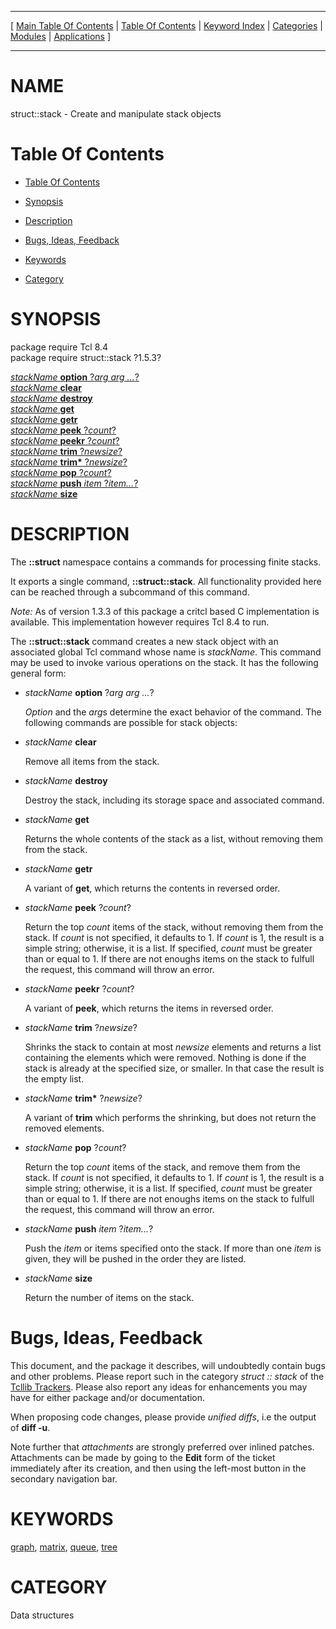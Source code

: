 
[//000000001]: # (struct::stack \- Tcl Data Structures)
[//000000002]: # (Generated from file 'stack\.man' by tcllib/doctools with format 'markdown')
[//000000003]: # (struct::stack\(n\) 1\.5\.3 tcllib "Tcl Data Structures")

<hr> [ <a href="../../../../toc.md">Main Table Of Contents</a> &#124; <a
href="../../../toc.md">Table Of Contents</a> &#124; <a
href="../../../../index.md">Keyword Index</a> &#124; <a
href="../../../../toc0.md">Categories</a> &#124; <a
href="../../../../toc1.md">Modules</a> &#124; <a
href="../../../../toc2.md">Applications</a> ] <hr>

# NAME

struct::stack \- Create and manipulate stack objects

# <a name='toc'></a>Table Of Contents

  - [Table Of Contents](#toc)

  - [Synopsis](#synopsis)

  - [Description](#section1)

  - [Bugs, Ideas, Feedback](#section2)

  - [Keywords](#keywords)

  - [Category](#category)

# <a name='synopsis'></a>SYNOPSIS

package require Tcl 8\.4  
package require struct::stack ?1\.5\.3?  

[*stackName* __option__ ?*arg arg \.\.\.*?](#1)  
[*stackName* __clear__](#2)  
[*stackName* __destroy__](#3)  
[*stackName* __get__](#4)  
[*stackName* __getr__](#5)  
[*stackName* __peek__ ?*count*?](#6)  
[*stackName* __peekr__ ?*count*?](#7)  
[*stackName* __trim__ ?*newsize*?](#8)  
[*stackName* __trim\*__ ?*newsize*?](#9)  
[*stackName* __pop__ ?*count*?](#10)  
[*stackName* __push__ *item* ?*item\.\.\.*?](#11)  
[*stackName* __size__](#12)  

# <a name='description'></a>DESCRIPTION

The __::struct__ namespace contains a commands for processing finite stacks\.

It exports a single command, __::struct::stack__\. All functionality provided
here can be reached through a subcommand of this command\.

*Note:* As of version 1\.3\.3 of this package a critcl based C implementation is
available\. This implementation however requires Tcl 8\.4 to run\.

The __::struct::stack__ command creates a new stack object with an
associated global Tcl command whose name is *stackName*\. This command may be
used to invoke various operations on the stack\. It has the following general
form:

  - <a name='1'></a>*stackName* __option__ ?*arg arg \.\.\.*?

    *Option* and the *arg*s determine the exact behavior of the command\. The
    following commands are possible for stack objects:

  - <a name='2'></a>*stackName* __clear__

    Remove all items from the stack\.

  - <a name='3'></a>*stackName* __destroy__

    Destroy the stack, including its storage space and associated command\.

  - <a name='4'></a>*stackName* __get__

    Returns the whole contents of the stack as a list, without removing them
    from the stack\.

  - <a name='5'></a>*stackName* __getr__

    A variant of __get__, which returns the contents in reversed order\.

  - <a name='6'></a>*stackName* __peek__ ?*count*?

    Return the top *count* items of the stack, without removing them from the
    stack\. If *count* is not specified, it defaults to 1\. If *count* is 1,
    the result is a simple string; otherwise, it is a list\. If specified,
    *count* must be greater than or equal to 1\. If there are not enoughs items
    on the stack to fulfull the request, this command will throw an error\.

  - <a name='7'></a>*stackName* __peekr__ ?*count*?

    A variant of __peek__, which returns the items in reversed order\.

  - <a name='8'></a>*stackName* __trim__ ?*newsize*?

    Shrinks the stack to contain at most *newsize* elements and returns a list
    containing the elements which were removed\. Nothing is done if the stack is
    already at the specified size, or smaller\. In that case the result is the
    empty list\.

  - <a name='9'></a>*stackName* __trim\*__ ?*newsize*?

    A variant of __trim__ which performs the shrinking, but does not return
    the removed elements\.

  - <a name='10'></a>*stackName* __pop__ ?*count*?

    Return the top *count* items of the stack, and remove them from the stack\.
    If *count* is not specified, it defaults to 1\. If *count* is 1, the
    result is a simple string; otherwise, it is a list\. If specified, *count*
    must be greater than or equal to 1\. If there are not enoughs items on the
    stack to fulfull the request, this command will throw an error\.

  - <a name='11'></a>*stackName* __push__ *item* ?*item\.\.\.*?

    Push the *item* or items specified onto the stack\. If more than one
    *item* is given, they will be pushed in the order they are listed\.

  - <a name='12'></a>*stackName* __size__

    Return the number of items on the stack\.

# <a name='section2'></a>Bugs, Ideas, Feedback

This document, and the package it describes, will undoubtedly contain bugs and
other problems\. Please report such in the category *struct :: stack* of the
[Tcllib Trackers](http://core\.tcl\.tk/tcllib/reportlist)\. Please also report
any ideas for enhancements you may have for either package and/or documentation\.

When proposing code changes, please provide *unified diffs*, i\.e the output of
__diff \-u__\.

Note further that *attachments* are strongly preferred over inlined patches\.
Attachments can be made by going to the __Edit__ form of the ticket
immediately after its creation, and then using the left\-most button in the
secondary navigation bar\.

# <a name='keywords'></a>KEYWORDS

[graph](\.\./\.\./\.\./\.\./index\.md\#graph),
[matrix](\.\./\.\./\.\./\.\./index\.md\#matrix),
[queue](\.\./\.\./\.\./\.\./index\.md\#queue), [tree](\.\./\.\./\.\./\.\./index\.md\#tree)

# <a name='category'></a>CATEGORY

Data structures
